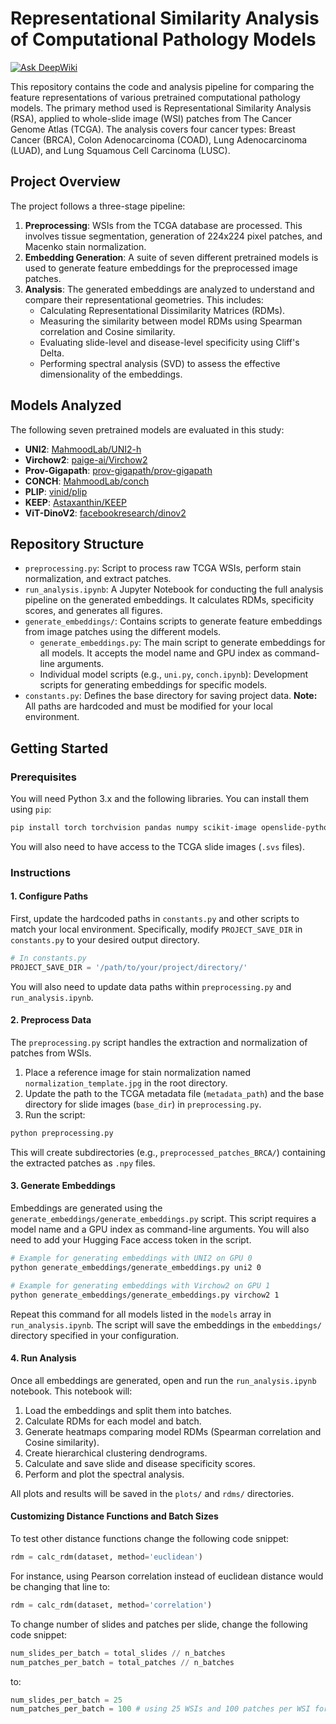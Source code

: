 # Representational Similarity Analysis of Computational Pathology Models
[![Ask DeepWiki](https://devin.ai/assets/askdeepwiki.png)](https://deepwiki.com/vmath20/IsoPathUpdated)

This repository contains the code and analysis pipeline for comparing the feature representations of various pretrained computational pathology models. The primary method used is Representational Similarity Analysis (RSA), applied to whole-slide image (WSI) patches from The Cancer Genome Atlas (TCGA). The analysis covers four cancer types: Breast Cancer (BRCA), Colon Adenocarcinoma (COAD), Lung Adenocarcinoma (LUAD), and Lung Squamous Cell Carcinoma (LUSC).

## Project Overview

The project follows a three-stage pipeline:

1.  **Preprocessing**: WSIs from the TCGA database are processed. This involves tissue segmentation, generation of 224x224 pixel patches, and Macenko stain normalization.
2.  **Embedding Generation**: A suite of seven different pretrained models is used to generate feature embeddings for the preprocessed image patches.
3.  **Analysis**: The generated embeddings are analyzed to understand and compare their representational geometries. This includes:
    *   Calculating Representational Dissimilarity Matrices (RDMs).
    *   Measuring the similarity between model RDMs using Spearman correlation and Cosine similarity.
    *   Evaluating slide-level and disease-level specificity using Cliff's Delta.
    *   Performing spectral analysis (SVD) to assess the effective dimensionality of the embeddings.

## Models Analyzed

The following seven pretrained models are evaluated in this study:

*   **UNI2**: [MahmoodLab/UNI2-h](https://huggingface.co/MahmoodLab/UNI2-h)
*   **Virchow2**: [paige-ai/Virchow2](https://huggingface.co/paige-ai/Virchow2)
*   **Prov-Gigapath**: [prov-gigapath/prov-gigapath](https://huggingface.co/prov-gigapath/prov-gigapath)
*   **CONCH**: [MahmoodLab/conch](https://huggingface.co/MahmoodLab/conch)
*   **PLIP**: [vinid/plip](https://huggingface.co/vinid/plip)
*   **KEEP**: [Astaxanthin/KEEP](https://huggingface.co/Astaxanthin/KEEP)
*   **ViT-DinoV2**: [facebookresearch/dinov2](https://github.com/facebookresearch/dinov2)

## Repository Structure

*   `preprocessing.py`: Script to process raw TCGA WSIs, perform stain normalization, and extract patches.
*   `run_analysis.ipynb`: A Jupyter Notebook for conducting the full analysis pipeline on the generated embeddings. It calculates RDMs, specificity scores, and generates all figures.
*   `generate_embeddings/`: Contains scripts to generate feature embeddings from image patches using the different models.
    *   `generate_embeddings.py`: The main script to generate embeddings for all models. It accepts the model name and GPU index as command-line arguments.
    *   Individual model scripts (e.g., `uni.py`, `conch.ipynb`): Development scripts for generating embeddings for specific models.
*   `constants.py`: Defines the base directory for saving project data. **Note:** All paths are hardcoded and must be modified for your local environment.

## Getting Started

### Prerequisites

You will need Python 3.x and the following libraries. You can install them using `pip`:

```bash
pip install torch torchvision pandas numpy scikit-image openslide-python tiatoolbox rsatoolbox seaborn timm transformers huggingface_hub cliffs_delta
```

You will also need to have access to the TCGA slide images (`.svs` files).

### Instructions

#### 1. Configure Paths

First, update the hardcoded paths in `constants.py` and other scripts to match your local environment. Specifically, modify `PROJECT_SAVE_DIR` in `constants.py` to your desired output directory.

```python
# In constants.py
PROJECT_SAVE_DIR = '/path/to/your/project/directory/'
```

You will also need to update data paths within `preprocessing.py` and `run_analysis.ipynb`.

#### 2. Preprocess Data

The `preprocessing.py` script handles the extraction and normalization of patches from WSIs.

1.  Place a reference image for stain normalization named `normalization_template.jpg` in the root directory.
2.  Update the path to the TCGA metadata file (`metadata_path`) and the base directory for slide images (`base_dir`) in `preprocessing.py`.
3.  Run the script:

```bash
python preprocessing.py
```

This will create subdirectories (e.g., `preprocessed_patches_BRCA/`) containing the extracted patches as `.npy` files.

#### 3. Generate Embeddings

Embeddings are generated using the `generate_embeddings/generate_embeddings.py` script. This script requires a model name and a GPU index as command-line arguments. You will also need to add your Hugging Face access token in the script.

```bash
# Example for generating embeddings with UNI2 on GPU 0
python generate_embeddings/generate_embeddings.py uni2 0

# Example for generating embeddings with Virchow2 on GPU 1
python generate_embeddings/generate_embeddings.py virchow2 1
```

Repeat this command for all models listed in the `models` array in `run_analysis.ipynb`. The script will save the embeddings in the `embeddings/` directory specified in your configuration.

#### 4. Run Analysis

Once all embeddings are generated, open and run the `run_analysis.ipynb` notebook. This notebook will:

1.  Load the embeddings and split them into batches.
2.  Calculate RDMs for each model and batch.
3.  Generate heatmaps comparing model RDMs (Spearman correlation and Cosine similarity).
4.  Create hierarchical clustering dendrograms.
5.  Calculate and save slide and disease specificity scores.
6.  Perform and plot the spectral analysis.

All plots and results will be saved in the `plots/` and `rdms/` directories.

#### Customizing Distance Functions and Batch Sizes

To test other distance functions change the following code snippet:

```python
rdm = calc_rdm(dataset, method='euclidean')
```

For instance, using Pearson correlation instead of euclidean distance would be changing that line to:

```python
rdm = calc_rdm(dataset, method='correlation')
```

To change number of slides and patches per slide, change the following code snippet:

```python
num_slides_per_batch = total_slides // n_batches
num_patches_per_batch = total_patches // n_batches
```

to:

```python
num_slides_per_batch = 25
num_patches_per_batch = 100 # using 25 WSIs and 100 patches per WSI for instance.
```
